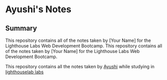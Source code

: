 # Ayushi's Notes
## Summary

This repository contains all of the notes taken by [Your Name] for the Lighthouse Labs Web Development Bootcamp.
This repository contains all of the notes taken by [Your Name] for the Lighthouse Labs Web Development Bootcamp.

This repository contains all the notes taken by
[Ayushi](https://github.com/Ayushish93/README)
while studying in 
[lighthouselab labs](https://www.lighthouselabs.ca/vancouver?utm_source=google&utm_medium=organic&utm_campaign=gmb&utm_content=vancouver)

